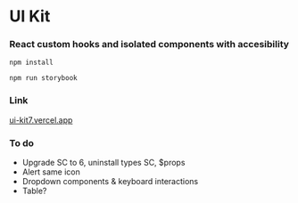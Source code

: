 # UI Kit

### React custom hooks and isolated components with accesibility

`npm install`

`npm run storybook`

### Link

[ui-kit7.vercel.app](https://ui-kit7.vercel.app/)

### To do

- Upgrade SC to 6, uninstall types SC, $props
- Alert same icon
- Dropdown components & keyboard interactions
- Table?
